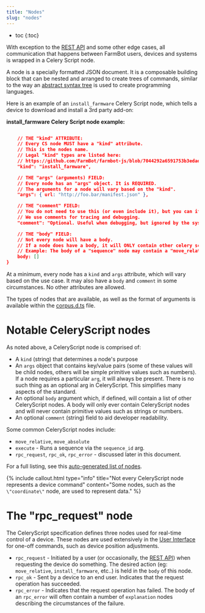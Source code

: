 ```yaml
---
title: "Nodes"
slug: "nodes"
---
```


* toc
{:toc}

With exception to the [REST API](/v7/Documentation/web-app/rest-api.md) and some other edge cases, all communication that happens between FarmBot users, devices and systems is wrapped in a Celery Script node.

A node is a specially formatted JSON document. It is a composable building block that can be nested and arranged to create trees of commands, similar to the way an [abstract syntax tree](https://en.wikipedia.org/wiki/Abstract_syntax_tree) is used to create programming languages.

Here is an example of an `install_farmware` Celery Script node, which tells a device to download and install a 3rd party add-on:


__install_farmware Celery Script node example:__

```json

    // THE "kind" ATTRIBUTE:
    // Every CS node MUST have a "kind" attribute.
    // This is the nodes name.
    // Legal "kind" types are listed here:
    // https://github.com/FarmBot/farmbot-js/blob/7044292a6591753b3edad3ed7bf3a8a08a41fac4/dist/corpus.d.ts#L418
    "kind": "install_farmware",

    // THE "args" (arguments) FIELD:
    // Every node has an "args" object. It is REQUIRED.
    // The arguments for a node will vary based on the "kind".
    "args": { url: "http://foo.bar/manifest.json" },

    // THE "comment" FIELD:
    // You do not need to use this (or even include it), but you can if it is helpful.
    // We use comments for tracing and debugging.
    "comment": "Optional. Useful when debugging, but ignored by the system.",

    // THE "body" FIELD:
    // Not every node will have a body.
    // If a node does have a body, it will ONLY contain other celery script nodes.
    // Example: The body of a "sequence" node may contain a "move_relative" node.
    body: []
}
```

At a minimum, every node has a `kind` and `args` attribute, which will vary based on the use case. It may also have a `body` and `comment` in some circumstances. No other attributes are allowed.

The types of nodes that are available, as well as the format of arguments is available within the [corpus.d.ts](https://github.com/FarmBot/farmbot-js/blob/master/dist/corpus.d.ts) file.



# Notable CeleryScript nodes

As noted above, a CeleryScript node is comprised of:

 * A `kind` (string) that determines a node's purpose
 * An `args` object that contains key/value pairs (some of these values will be child nodes, others will be simple primitive values such as numbers). If a node requires a particular `arg`, it will always be present. There is no such thing as an optional arg in CeleryScript. This simplifies many aspects of the standard.
 *  An optional `body` argument which, if defined, will contain a list of other CeleryScript nodes. A body will only ever contain CeleryScript nodes and will never contain primitive values such as strings or numbers.
 * An optional `comment` (string) field to aid developer readability.

Some common CeleryScript nodes include:

 * `move_relative`, `move_absolute`
 * `execute` - Runs a sequence via the `sequence_id` arg.
 * `rpc_request`, `rpc_ok`, `rpc_error` - discussed later in this document.

For a full listing, see this [auto-generated list of nodes](https://github.com/FarmBot/farmbot-js/blob/master/dist/corpus.d.ts).

{% include callout.html type="info" title="Not every CeleryScript node represents a device command" content="Some nodes, such as the `\"coordinate\"` node, are used to represent data." %}



# The "rpc_request" node

The CeleryScript specification defines three nodes used for real-time control of a device. These nodes are used extensively in the [User Interface](/v7/Documentation/web-app/user-interface.md) for one-off commands, such as device position adjustments.

 * `rpc_request` -  Initiated by a user (or occasionally, the [REST API](/v7/Documentation/web-app/rest-api.md)) when requesting the device do something. The desired action (eg: `move_relative`, `install_farmware`, etc..) is held in the `body` of this node.
 * `rpc_ok` - Sent by a device to an end user. Indicates that the request operation has succeeded.
 * `rpc_error` - Indicates that the request operation has failed. The body of an `rpc_error` will often contain a number of `explanation` nodes describing the circumstances of the failure.
